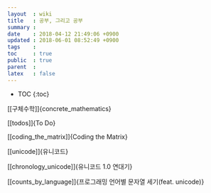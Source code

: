 ```yaml
---
layout  : wiki
title   : 공부, 그리고 공부
summary : 
date    : 2018-04-12 21:49:06 +0900
updated : 2018-06-01 08:52:49 +0900
tags    : 
toc     : true
public  : true
parent  : 
latex   : false
---
```

* TOC
{:toc}

[[구체수학]]{concrete_mathematics}

[[todos]]{To Do}

[[coding_the_matrix]]{Coding the Matrix}

[[unicode]]{유니코드}

[[chronology_unicode]]{유니코드 1.0 연대기}

[[counts_by_language]]{프로그래밍 언어별 문자열 세기(feat. unicode)}
